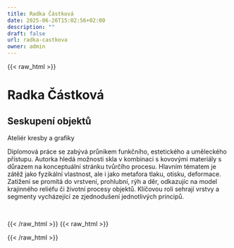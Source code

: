 ```yaml
---
title: Radka Částková
date: 2025-06-26T15:02:56+02:00
description: ""
draft: false
url: radka-castkova
owner: admin
---
```

{{< raw_html >}}
<h1>Radka Č&aacute;stkov&aacute;&nbsp;</h1>
<h2>Seskupen&iacute; objektů</h2>
<p>Ateli&eacute;r kresby a grafiky&nbsp;</p>
<p>Diplomov&aacute; pr&aacute;ce se zab&yacute;v&aacute; průnikem funkčn&iacute;ho, estetick&eacute;ho a uměleck&eacute;ho př&iacute;stupu. Autorka hled&aacute; možnosti skla v kombinaci s kovov&yacute;mi materi&aacute;ly s důrazem na konceptu&aacute;ln&iacute; str&aacute;nku tvůrč&iacute;ho procesu. Hlavn&iacute;m t&eacute;matem je z&aacute;těž jako fyzik&aacute;ln&iacute; vlastnost, ale i jako metafora tlaku, otisku, deformace. Zat&iacute;žen&iacute; se prom&iacute;t&aacute; do vrstven&iacute;, prohlubn&iacute;, r&yacute;h a děr, odkazuj&iacute;c na model krajinn&eacute;ho reli&eacute;fu či životn&iacute; procesy objektů. Kl&iacute;čovou roli sehraj&iacute; vrstvy a segmenty vych&aacute;zej&iacute;c&iacute; ze zjednodu&scaron;en&iacute; jednotliv&yacute;ch principů.</p>
<p>&nbsp;</p>
{{< /raw_html >}}
<!-- SECTION BREAK -->
{{< raw_html >}}

{{< /raw_html >}}
